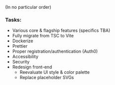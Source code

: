 (In no particular order)

### Tasks:
* Various core & flagship features (specifics TBA)
* Fully migrate from TSC to Vite
* Dockerize
* Prettier
* Proper registration/authentication (Auth0)
* Accessibility
* Security
* Redesign front-end
  * Reevaluate UI style & color palette
  * Replace placeholder SVGs